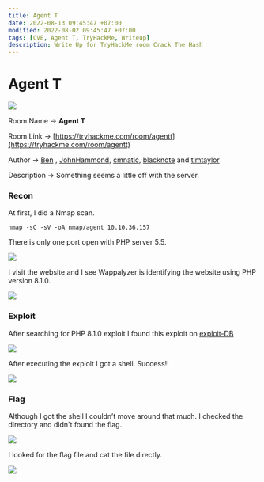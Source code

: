 ```yaml
---
title: Agent T
date: 2022-08-13 09:45:47 +07:00
modified: 2022-08-02 09:45:47 +07:00
tags: [CVE, Agent T, TryHackMe, Writeup]
description: Write Up for TryHackMe room Crack The Hash
---
```

# Agent T

![](https://photos.squarezero.dev/file/abir-images/AgentT/logo.png)

Room Name → **Agent T**

Room Link → [https://tryhackme.com/room/agentt](https://tryhackme.com/room/agentt)

Author → [Ben](https://tryhackme.com/p/ben) , [JohnHammond](https://tryhackme.com/p/JohnHammond), [cmnatic](https://tryhackme.com/p/cmnatic), [blacknote](https://tryhackme.com/p/blacknote) and [timtaylor](https://tryhackme.com/p/timtaylor)

Description → Something seems a little off with the server.

### Recon

At first, I did a Nmap scan.

`nmap -sC -sV -oA nmap/agent 10.10.36.157`

There is only one port open with PHP server 5.5.

![](https://photos.squarezero.dev/file/abir-images/AgentT/1.png)

I visit the website and I see Wappalyzer is identifying the website using PHP version 8.1.0.

![](https://photos.squarezero.dev/file/abir-images/AgentT/2.png)
### Exploit

After searching for PHP 8.1.0 exploit I found this exploit on  [exploit-DB](https://www.exploit-db.com/exploits/49933)

![](https://photos.squarezero.dev/file/abir-images/AgentT/3.png)

After executing the exploit I got a shell. Success!!

![](https://photos.squarezero.dev/file/abir-images/AgentT/4.png)

### Flag

Although I got the shell I couldn’t move around that much. I checked the directory and didn't found the flag.

![](https://photos.squarezero.dev/file/abir-images/AgentT/5.png)

I looked for the flag file and cat the file directly.   

![](https://photos.squarezero.dev/file/abir-images/AgentT/6.png)